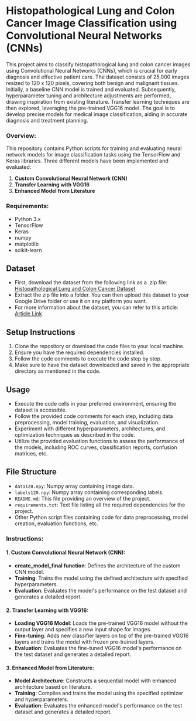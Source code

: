 # Histopathological Lung and Colon Cancer Image Classification using Convolutional Neural Networks (CNNs)

This project aims to classify histopathological lung and colon cancer images using Convolutional Neural Networks (CNNs), which is crucial for early diagnosis and effective patient care. The dataset consists of 25,000 images resized to 120 x 120 pixels, covering both benign and malignant tissues. Initially, a baseline CNN model is trained and evaluated. Subsequently, hyperparameter tuning and architecture adjustments are performed, drawing inspiration from existing literature. Transfer learning techniques are then explored, leveraging the pre-trained VGG16 model. The goal is to develop precise models for medical image classification, aiding in accurate diagnosis and treatment planning.
### Overview:
This repository contains Python scripts for training and evaluating neural network models for image classification tasks using the TensorFlow and Keras libraries. Three different models have been implemented and evaluated:

1. **Custom Convolutional Neural Network (CNN)**
2. **Transfer Learning with VGG16**
3. **Enhanced Model from Literature**

### Requirements:
- Python 3.x
- TensorFlow
- Keras
- numpy
- matplotlib
- scikit-learn


## Dataset
- First, download the dataset from the following link as a .zip file: [Histopathological Lung and Colon Cancer Dataset](https://academictorrents.com/details/7a638ed187a6180fd6e464b3666a6ea0499af4af)
- Extract the zip file into a folder. You can then upload this dataset to your Google Drive folder or use it on any platform you want.
- For more information about the dataset, you can refer to this article: [Article Link](https://arxiv.org/abs/1912.12142)

## Setup Instructions
1. Clone the repository or download the code files to your local machine.
2. Ensure you have the required dependencies installed.
3. Follow the code comments to execute the code step by step.
4. Make sure to have the dataset downloaded and saved in the appropriate directory as mentioned in the code.

## Usage
- Execute the code cells in your preferred environment, ensuring the dataset is accessible.
- Follow the provided code comments for each step, including data preprocessing, model training, evaluation, and visualization.
- Experiment with different hyperparameters, architectures, and optimization techniques as described in the code.
- Utilize the provided evaluation functions to assess the performance of the models, including ROC curves, classification reports, confusion matrices, etc.

## File Structure
- `data120.npy`: Numpy array containing image data.
- `labels120.npy`: Numpy array containing corresponding labels.
- `README.md`: This file providing an overview of the project.
- `requirements.txt`: Text file listing all the required dependencies for the project.
- Other Python script files containing code for data preprocessing, model creation, evaluation functions, etc.

### Instructions:

#### 1. Custom Convolutional Neural Network (CNN):
- **create_model_final function**: Defines the architecture of the custom CNN model.
- **Training**: Trains the model using the defined architecture with specified hyperparameters.
- **Evaluation**: Evaluates the model's performance on the test dataset and generates a detailed report.

#### 2. Transfer Learning with VGG16:
- **Loading VGG16 Model**: Loads the pre-trained VGG16 model without the output layer and specifies a new input shape for images.
- **Fine-tuning**: Adds new classifier layers on top of the pre-trained VGG16 layers and trains the model with frozen pre-trained layers.
- **Evaluation**: Evaluates the fine-tuned VGG16 model's performance on the test dataset and generates a detailed report.

#### 3. Enhanced Model from Literature:
- **Model Architecture**: Constructs a sequential model with enhanced architecture based on literature.
- **Training**: Compiles and trains the model using the specified optimizer and hyperparameters.
- **Evaluation**: Evaluates the enhanced model's performance on the test dataset and generates a detailed report.



